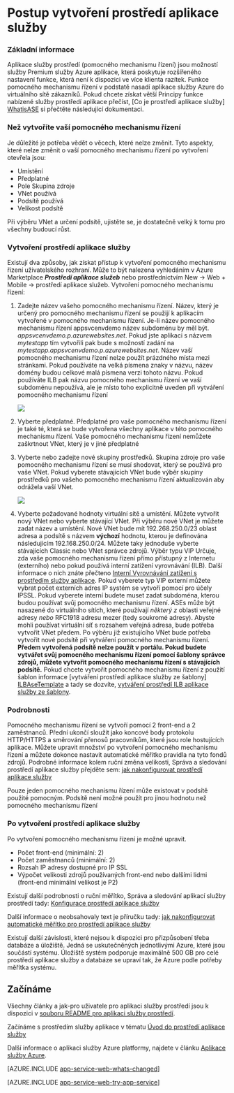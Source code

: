 <properties 
    pageTitle="Postup vytvoření prostředí aplikace služby" 
    description="Vytvoření toku popis služby prostředí aplikace" 
    services="app-service" 
    documentationCenter="" 
    authors="ccompy" 
    manager="stefsch" 
    editor=""/>

<tags 
    ms.service="app-service" 
    ms.workload="web" 
    ms.tgt_pltfrm="na" 
    ms.devlang="na" 
    ms.topic="article" 
    ms.date="09/22/2016" 
    ms.author="ccompy"/>

# <a name="how-to-create-an-app-service-environment"></a>Postup vytvoření prostředí aplikace služby #

### <a name="overview"></a>Základní informace ###

Aplikace služby prostředí (pomocného mechanismu řízení) jsou možností služby Premium služby Azure aplikace, která poskytuje rozšířeného nastavení funkce, která není k dispozici ve více klienta razítek.  Funkce pomocného mechanismu řízení v podstatě nasadí aplikace služby Azure do virtuálního sítě zákazníků.  Pokud chcete získat větší Principy funkce nabízené služby prostředí aplikace přečíst, [Co je prostředí aplikace služby] [ WhatisASE] si přečtěte následující dokumentaci.

### <a name="before-you-create-your-ase"></a>Než vytvoříte vaší pomocného mechanismu řízení ###

Je důležité je potřeba vědět o věcech, které nelze změnit.  Tyto aspekty, které nelze změnit o vaší pomocného mechanismu řízení po vytvoření otevřela jsou:

- Umístění
- Předplatné
- Pole Skupina zdroje
- VNet používá
- Podsítě používá 
- Velikost podsítě

Při výběru VNet a určení podsítě, ujistěte se, je dostatečně velký k tomu pro všechny budoucí růst.  

### <a name="creating-an-app-service-environment"></a>Vytvoření prostředí aplikace služby ###

Existují dva způsoby, jak získat přístup k vytvoření pomocného mechanismu řízení uživatelského rozhraní.  Může to být nalezena vyhledáním v Azure Marketplace ***Prostředí aplikace služeb*** nebo prostřednictvím New -> Web + Mobile -> prostředí aplikace služeb.  Vytvoření pomocného mechanismu řízení:

1. Zadejte název vašeho pomocného mechanismu řízení.  Název, který je určený pro pomocného mechanismu řízení se použijí k aplikacím vytvořené v pomocného mechanismu řízení.  Je-li název pomocného mechanismu řízení appsvcenvdemo název subdoménu by měl být. *appsvcenvdemo.p.azurewebsites.net*.  Pokud jste aplikaci s názvem *mytestapp* tím vytvořili pak bude s možností zadání na *mytestapp.appsvcenvdemo.p.azurewebsites.net*.  Název vaší pomocného mechanismu řízení nelze použít prázdného místa mezi stránkami.  Pokud používáte na velká písmena znaky v názvu, název domény budou celkové malá písmena verzi tohoto názvu.  Pokud používáte ILB pak názvu pomocného mechanismu řízení ve vaší subdoménu nepoužívá, ale je místo toho explicitně uveden při vytváření pomocného mechanismu řízení

    ![][1]

2. Vyberte předplatné.  Předplatné pro vaše pomocného mechanismu řízení je také té, která se bude vytvořena všechny aplikace v této pomocného mechanismu řízení.  Vaše pomocného mechanismu řízení nemůžete zaškrtnout VNet, který je v jiné předplatné

3. Vyberte nebo zadejte nové skupiny prostředků.  Skupina zdroje pro vaše pomocného mechanismu řízení se musí shodovat, který se používá pro vaše VNet.  Pokud vyberete stávajících VNet bude výběr skupiny prostředků pro vašeho pomocného mechanismu řízení aktualizován aby odrážela vaší VNet.

    ![][2]

4. Vyberte požadované hodnoty virtuální sítě a umístění.  Můžete vytvořit nový VNet nebo vyberte stávající VNet.  Při výběru nové VNet je můžete zadat název a umístění. Nové VNet bude mít 192.268.250.0/23 oblast adresa a podsítě s názvem **výchozí** hodnotu, kterou je definována následujícím 192.168.250.0/24.  Můžete taky jednoduše vyberte stávajících Classic nebo VNet správce zdrojů.  Výběr typu VIP Určuje, zda vaše pomocného mechanismu řízení přímo přístupný z Internetu (externího) nebo pokud používá interní zatížení vyrovnávání (ILB).  Další informace o nich znáte přečteno [Interní Vyrovnávání zatížení s prostředím služby aplikace][ILBASE].  Pokud vyberete typ VIP externí můžete vybrat počet externích adres IP systém se vytvoří pomocí pro účely IPSSL.  Pokud vyberete interní budete muset zadat subdoména, kterou budou používat svůj pomocného mechanismu řízení.  ASEs může být nasazené do virtuálního sítích, které používají *některý z* oblasti veřejné adresy *nebo* RFC1918 adresu mezer (tedy soukromé adresy).  Abyste mohli používat virtuální síť s rozsahem veřejná adresa, bude potřeba vytvořit VNet předem.  Po výběru již existujícího VNet bude potřeba vytvořit nové podsítě při vytváření pomocného mechanismu řízení.  **Předem vytvořená podsítě nelze použít v portálu.  Pokud budete vytvářet svůj pomocného mechanismu řízení pomocí šablony správce zdrojů, můžete vytvořit pomocného mechanismu řízení s stávajících podsítě.**  Pokud chcete vytvořit pomocného mechanismu řízení z použití šablon informace [vytváření prostředí aplikace služby ze šablony] [ ILBAseTemplate] a tady se dozvíte, [vytváření prostředí ILB aplikace služby ze šablony][ASEfromTemplate].

### <a name="details"></a>Podrobnosti ###

Pomocného mechanismu řízení se vytvoří pomocí 2 front-end a 2 zaměstnanců.  Přední ukončí sloužit jako koncové body protokolu HTTP/HTTPS a směrování přenosů pracovníkům, které jsou role hostujících aplikace.   Můžete upravit množství po vytvoření pomocného mechanismu řízení a můžete dokonce nastavit automatické měřítko pravidla na tyto fondů zdrojů.  Podrobné informace kolem ruční změna velikosti, Správa a sledování prostředí aplikace služby přejděte sem: [jak nakonfigurovat prostředí aplikace služby][ASEConfig] 

Pouze jeden pomocného mechanismu řízení může existovat v podsítě použité pomocným.  Podsítě není možné použít pro jinou hodnotu než pomocného mechanismu řízení

### <a name="after-app-service-environment-creation"></a>Po vytvoření prostředí aplikace služby ###

Po vytvoření pomocného mechanismu řízení je možné upravit.

- Počet front-end (minimální: 2)
- Počet zaměstnanců (minimální: 2)
- Rozsah IP adresy dostupné pro IP SSL
- Výpočet velikosti zdrojů používaných front-end nebo dalšími lidmi (front-end minimální velikost je P2)


Existují další podrobnosti o ruční měřítko, Správa a sledování aplikací služby prostředí tady: [Konfigurace prostředí aplikace služby][ASEConfig] 

Další informace o neobsahovaly text je příručku tady: [jak nakonfigurovat automatické měřítko pro prostředí aplikace služby][ASEAutoscale]

Existují další závislosti, které nejsou k dispozici pro přizpůsobení třeba databáze a úložiště.  Jedná se uskutečněných jednotlivými Azure, které jsou součástí systému.  Úložiště systém podporuje maximálně 500 GB pro celé prostředí aplikace služby a databáze se upraví tak, že Azure podle potřeby měřítka systému.


## <a name="getting-started"></a>Začínáme
Všechny články a jak-pro uživatele pro aplikaci služby prostředí jsou k dispozici v [souboru README pro aplikaci služby prostředí](../app-service/app-service-app-service-environments-readme.md).

Začínáme s prostředím služby aplikace v tématu [Úvod do prostředí aplikace služby][WhatisASE]

Další informace o aplikaci služby Azure platformy, najdete v článku [Aplikace služby Azure][AzureAppService].

[AZURE.INCLUDE [app-service-web-whats-changed](../../includes/app-service-web-whats-changed.md)]

[AZURE.INCLUDE [app-service-web-try-app-service](../../includes/app-service-web-try-app-service.md)]
 

<!--Image references-->
[1]: ./media/app-service-web-how-to-create-an-app-service-environment/asecreate-basecreateblade.png
[2]: ./media/app-service-web-how-to-create-an-app-service-environment/asecreate-vnetcreation.png

<!--Links-->
[WhatisASE]: http://azure.microsoft.com/documentation/articles/app-service-app-service-environment-intro/
[ASEConfig]: http://azure.microsoft.com/documentation/articles/app-service-web-configure-an-app-service-environment/
[AppServicePricing]: http://azure.microsoft.com/pricing/details/app-service/ 
[AzureAppService]: http://azure.microsoft.com/documentation/articles/app-service-value-prop-what-is/ 
[ASEAutoscale]: http://azure.microsoft.com/documentation/articles/app-service-environment-auto-scale/
[ILBASE]: http://azure.microsoft.com/documentation/articles/app-service-environment-with-internal-load-balancer/
[ILBAseTemplate]: http://azure.microsoft.com/documentation/templates/201-web-app-ase-create/
[ASEfromTemplate]: http://azure.microsoft.com/documentation/articles/app-service-app-service-environment-create-ilb-ase-resourcemanager/
